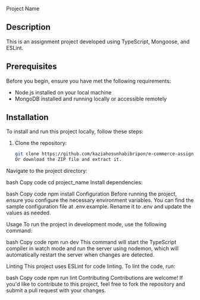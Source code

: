 Project Name

## Description

This is an assignment project developed using TypeScript, Mongoose, and ESLint.

## Prerequisites

Before you begin, ensure you have met the following requirements:

- Node.js installed on your local machine
- MongoDB installed and running locally or accessible remotely

## Installation

To install and run this project locally, follow these steps:

1. Clone the repository:

   ```bash
   git clone https://github.com/kaziahosunhabibripon/e-commerce-assignment-2
   Or download the ZIP file and extract it.
   ```

Navigate to the project directory:

bash
Copy code
cd project_name
Install dependencies:

bash
Copy code
npm install
Configuration
Before running the project, ensure you configure the necessary environment variables. You can find the sample configuration file at .env.example. Rename it to .env and update the values as needed.

Usage
To run the project in development mode, use the following command:

bash
Copy code
npm run dev
This command will start the TypeScript compiler in watch mode and run the server using nodemon, which will automatically restart the server when changes are detected.

Linting
This project uses ESLint for code linting. To lint the code, run:

bash
Copy code
npm run lint
Contributing
Contributions are welcome! If you'd like to contribute to this project, feel free to fork the repository and submit a pull request with your changes.
